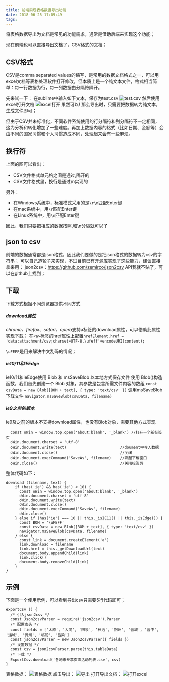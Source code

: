 ```yaml
---
title: 前端实现表格数据导出功能
date: 2018-06-25 17:09:49
tags:
---
```


将表格数据导出为文档是常见的功能需求，通常是借助后端来实现这个功能；

现在前端也可以直接导出文档了，CSV格式的文档；

CSV格式
---
CSV是comma separated values的缩写，是常用的数据文档格式之一，可以用excel文档等表格处理软件打开修改，但本质上是一个纯文本文件，格式相当简单：每一行数据为行，每一列数据由分隔符隔开。

先来试一下：
在sublime中输入如下文本，保存为test.csv
![test.csv](test.jpg)
然后使用excel打开文档
![excel打开](excel打开.jpg)
果然可以!
那么导出时，只需要把数据转为纯文本，生成文件即可；

但由于CSV并未标准化，不同软件系统使用的行分隔符和列分隔符不一定相同，这为分析和转化增加了一些难度。再加上数据内容的格式（比如日期、金额等）会由不同的国家习惯和个人习惯造成不同，处理起来会有一些麻烦。

换行符
---
上面的图可以看出：
* CSV文件格式单元格之间是通过,隔开的
* CSV文件格式里，换行是通过\n实现的

另外：
* 在Windows系统中，标准模式采用的是`\r\n`匹配Enter键
* 在mac系统中，用`\r`匹配Enter键
* 在Linux系统中，用`\n`匹配Enter键

因此，我们只要把相应的数据按照,和\n分隔就可以了

json to csv
---
前端的数据通常都是json格式，因此我们要做的是把json格式的数据转为csv的字符串；
可以自己造轮子来实现，不过目前已有开源库实现了这些能力，建议直接拿来用；
json2csv：https://github.com/zemirco/json2csv
API我就不贴了，可以在github上找到；

下载
---
下载方式根据不同浏览器提供不同方式
##### download属性
*chrome、firefox、safari、opera*支持a标签的download属性，可以借助此属性实现下载；
在`<a>`标签的href属性上配置`hrefElement.href = 'data:attachment/csv;charset=UTF-8,\ufeff'+encodeURI(content);`

`\uFEFF`是用来解决中文乱码的情况；

##### ie10/11和IEEdge
ie10/11和ieEdge使用 Blob 和 msSaveBlob 以本地方式保存文件
使用 Blob()构造函数，我们首先创建一个 Blob 对象，其参数是包含所需文件内容的数组
`const csvData = new Blob([BOM + text], { type: 'text/csv' })`
调用msSaveBlob下载文件
`navigator.msSaveBlob(csvData, filename)`

##### ie9之前的版本
ie9及之前的版本不支持download属性，也没有Blob对象，需要其他方式实现
```
  const oWin = window.top.open('about:blank', '_blank') //打开一个新标签页
  oWin.document.charset = 'utf-8'
  oWin.document.write(text)                        //doument中写入数据
  oWin.document.close()                            //关闭
  oWin.document.execCommand('SaveAs', filename)    //唤起下载窗口
  oWin.close()                                     //关闭标签页
```

整体代码如下：
```
download (filename, text) {
    if (has('ie') && has('ie') < 10) {
	  const oWin = window.top.open('about:blank', '_blank')
	  oWin.document.charset = 'utf-8'
	  oWin.document.write(text)
	  oWin.document.close()
	  oWin.document.execCommand('SaveAs', filename)
	  oWin.close()
	} else if (has('ie') === 10 || this._isIE11() || this._isEdge()) {
	  const BOM = '\uFEFF'
	  const csvData = new Blob([BOM + text], { type: 'text/csv' })
	  navigator.msSaveBlob(csvData, filename)
	} else {
	  const link = document.createElement('a')
	  link.download = filename
	  link.href = this._getDownloadUrl(text)
	  document.body.appendChild(link)
	  link.click()
	  document.body.removeChild(link)
	}
}
```

示例
---
下面是一个使用示例，可以看到导出csv只需要5行代码即可；
```
exportCsv () {
  /* 引入json2csv */
  const Json2csvParser = require('json2csv').Parser
  /* 配置表头 */
  const fields = ['太原', '大同', '阳泉', '长治', '朔州', '晋城', '晋中', '运城', '忻州', '临汾', '吕梁']
  const json2csvParser = new Json2csvParser({ fields })
  /* 设置数据 */
  const csv = json2csvParser.parse(this.tableData)
  /* 下载 */
  ExportCsv.download('各地市专享页面活动列表.csv', csv)
}
```
表格数据：
![表格数据](table.jpg)
点击导出：
![导出](保存.jpg)
打开导出文档：
![打开excel](导出excel.jpg)